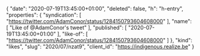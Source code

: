 {
  "date": "2020-07-19T13:45:00+01:00",
  "deleted": false,
  "h": "h-entry",
  "properties": {
    "syndication": [
      "https://twitter.com/AdamConor/status/1284150793604608000"
    ],
    "name": [
      "Like of @AdamConor's tweet"
    ],
    "published": [
      "2020-07-19T13:45:00+01:00"
    ],
    "like-of": [
      "https://twitter.com/AdamConor/status/1284150793604608000"
    ]
  },
  "kind": "likes",
  "slug": "2020/07/nzat9",
  "client_id": "https://indigenous.realize.be"
}
